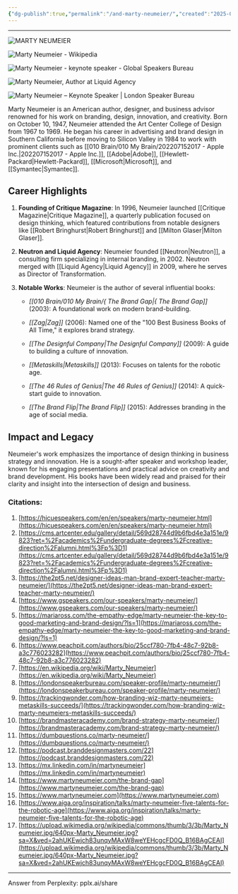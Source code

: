 ```yaml
---
{"dg-publish":true,"permalink":"/and-marty-neumeier/","created":"2025-03-28T03:20:37.000-04:00","updated":"2025-03-28T03:24:25.000-04:00"}
---
```


---

![MARTY NEUMEIER](https://d2u1z1lopyfwlx.cloudfront.net/thumbnails/b43b26b8-f160-568d-9380-9c6f339dba29/d1d3938e-c060-561f-b224-1e83e6d54654.jpg)

![Marty Neumeier - Wikipedia](https://d2u1z1lopyfwlx.cloudfront.net/thumbnails/10f3cb31-25c7-52c5-bcdc-96b712118df0/01a84265-e09c-5682-92ce-681c89a1afe2.jpg)

![Marty Neumeier - keynote speaker - Global Speakers Bureau](https://d2u1z1lopyfwlx.cloudfront.net/thumbnails/e09f872e-3255-5e30-ba96-7d9e71c99eb0/4857774b-d791-5626-aeb9-003e3b55e2f6.jpg)

![Marty Neumeier, Author at Liquid Agency](https://d2u1z1lopyfwlx.cloudfront.net/thumbnails/bf951d7f-f02b-580f-abea-7780bbacc27f/73a3dfe0-a866-580e-8ec1-3fcf50c26963.jpg)

![Marty Neumeier – Keynote Speaker | London Speaker Bureau](https://d2u1z1lopyfwlx.cloudfront.net/thumbnails/929a13be-7173-5226-bfaf-1ddc18c64240/fee58bdf-b4b9-5e4f-b207-a489c3c3def8.jpg)

Marty Neumeier is an American author, designer, and business advisor renowned for his work on branding, design, innovation, and creativity. Born on October 10, 1947, Neumeier attended the Art Center College of Design from 1967 to 1969. He began his career in advertising and brand design in Southern California before moving to Silicon Valley in 1984 to work with prominent clients such as [[010 Brain/010 My Brain/202207152017 - Apple Inc.\|202207152017 - Apple Inc.]], [[Adobe\|Adobe]], [[Hewlett-Packard\|Hewlett-Packard]], [[Microsoft\|Microsoft]], and [[Symantec\|Symantec]].

## Career Highlights

1. **Founding of Critique Magazine**: In 1996, Neumeier launched [[Critique Magazine\|Critique Magazine]], a quarterly publication focused on design thinking, which featured contributions from notable designers like [[Robert Bringhurst\|Robert Bringhurst]] and [[Milton Glaser\|Milton Glaser]].
    
2. **Neutron and Liquid Agency**: Neumeier founded [[Neutron\|Neutron]], a consulting firm specializing in internal branding, in 2002. Neutron merged with [[Liquid Agency\|Liquid Agency]] in 2009, where he serves as Director of Transformation.
    
3. **Notable Works**: Neumeier is the author of several influential books:
    
    - _[[010 Brain/010 My Brain/{ The Brand Gap\|{ The Brand Gap]]_ (2003): A foundational work on modern brand-building.
        
    - _[[Zag\|Zag]]_ (2006): Named one of the "100 Best Business Books of All Time," it explores brand strategy.
        
    - _[[The Designful Company\|The Designful Company]]_ (2009): A guide to building a culture of innovation.
        
    - _[[Metaskills\|Metaskills]]_ (2013): Focuses on talents for the robotic age.
        
    - _[[The 46 Rules of Genius\|The 46 Rules of Genius]]_ (2014): A quick-start guide to innovation.
        
    - _[[The Brand Flip\|The Brand Flip]]_ (2015): Addresses branding in the age of social media.
        

## Impact and Legacy

Neumeier's work emphasizes the importance of design thinking in business strategy and innovation. He is a sought-after speaker and workshop leader, known for his engaging presentations and practical advice on creativity and brand development. His books have been widely read and praised for their clarity and insight into the intersection of design and business.

### Citations:

1. [https://hicuespeakers.com/en/en/speakers/marty-neumeier.html](https://hicuespeakers.com/en/en/speakers/marty-neumeier.html)
2. [https://cms.artcenter.edu/gallery/detail/569d28744d9b6fbd4e3a151e/9823?ret=%2Facademics%2Fundergraduate-degrees%2Fcreative-direction%2Falumni.html%3Fp%3D1](https://cms.artcenter.edu/gallery/detail/569d28744d9b6fbd4e3a151e/9823?ret=%2Facademics%2Fundergraduate-degrees%2Fcreative-direction%2Falumni.html%3Fp%3D1)
3. [https://the2pt5.net/designer-ideas-man-brand-expert-teacher-marty-neumeier/](https://the2pt5.net/designer-ideas-man-brand-expert-teacher-marty-neumeier/)
4. [https://www.gspeakers.com/our-speakers/marty-neumeier/](https://www.gspeakers.com/our-speakers/marty-neumeier/)
5. [https://mariaross.com/the-empathy-edge/marty-neumeier-the-key-to-good-marketing-and-brand-design/?ls=1](https://mariaross.com/the-empathy-edge/marty-neumeier-the-key-to-good-marketing-and-brand-design/?ls=1)
6. [https://www.peachpit.com/authors/bio/25ccf780-7fb4-48c7-92b8-a3c776023282](https://www.peachpit.com/authors/bio/25ccf780-7fb4-48c7-92b8-a3c776023282)
7. [https://en.wikipedia.org/wiki/Marty_Neumeier](https://en.wikipedia.org/wiki/Marty_Neumeier)
8. [https://londonspeakerbureau.com/speaker-profile/marty-neumeier/](https://londonspeakerbureau.com/speaker-profile/marty-neumeier/)
9. [https://trackingwonder.com/how-branding-wiz-marty-neumeiers-metaskills-succeeds/](https://trackingwonder.com/how-branding-wiz-marty-neumeiers-metaskills-succeeds/)
10. [https://brandmasteracademy.com/brand-strategy-marty-neumeier/](https://brandmasteracademy.com/brand-strategy-marty-neumeier/)
11. [https://dumbquestions.co/marty-neumeier/](https://dumbquestions.co/marty-neumeier/)
12. [https://podcast.branddesignmasters.com/22](https://podcast.branddesignmasters.com/22)
13. [https://mx.linkedin.com/in/martyneumeier](https://mx.linkedin.com/in/martyneumeier)
14. [https://www.martyneumeier.com/the-brand-gap](https://www.martyneumeier.com/the-brand-gap)
15. [https://www.martyneumeier.com](https://www.martyneumeier.com)
16. [https://www.aiga.org/inspiration/talks/marty-neumeier-five-talents-for-the-robotic-age](https://www.aiga.org/inspiration/talks/marty-neumeier-five-talents-for-the-robotic-age)
17. [https://upload.wikimedia.org/wikipedia/commons/thumb/3/3b/Marty_Neumeier.jpg/640px-Marty_Neumeier.jpg?sa=X&ved=2ahUKEwjch83unqyMAxW8weYEHcgcFD0Q_B16BAgCEAI](https://upload.wikimedia.org/wikipedia/commons/thumb/3/3b/Marty_Neumeier.jpg/640px-Marty_Neumeier.jpg?sa=X&ved=2ahUKEwjch83unqyMAxW8weYEHcgcFD0Q_B16BAgCEAI)

---

Answer from Perplexity: pplx.ai/share